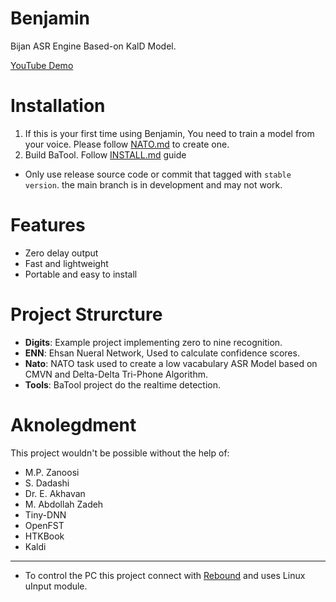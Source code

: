 # Benjamin
Bijan ASR Engine Based-on KalD Model.

[YouTube Demo](https://youtu.be/aPQmxTXUgmA)

# Installation

1. If this is your first time using Benjamin, You need to train a model from your voice. Please follow [NATO.md](https://github.com/bijanbina/Benjamin/blob/master/NATO.md) to create one.
2. Build BaTool. Follow [INSTALL.md](https://github.com/bijanbina/Benjamin/blob/master/INSTALL.md) guide
* Only use release source code or commit that tagged with `stable version`. the main branch is in development and may not work.

# Features

- Zero delay output
- Fast and lightweight
- Portable and easy to install

# Project Strurcture

- **Digits**: Example project implementing zero to nine recognition.
- **ENN**: Ehsan Nueral Network, Used to calculate confidence scores.
- **Nato**: NATO task used to create a low vacabulary ASR Model based on CMVN and Delta-Delta Tri-Phone Algorithm.
- **Tools**: BaTool project do the realtime detection.

# Aknolegdment

This project wouldn't be possible without the help of:
- M.P. Zanoosi
- S. Dadashi
- Dr. E. Akhavan
- M. Abdollah Zadeh
- Tiny-DNN
- OpenFST
- HTKBook
- Kaldi

----------------------
* To control the PC this project connect with [Rebound](https://github.com/bijanbina/RAIIS/tree/master/Rebound) and uses Linux uInput module.
